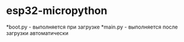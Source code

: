 # esp32-micropython

*boot.py - выполняется при загрузке
*main.py - выполняется после загрузки автоматически
